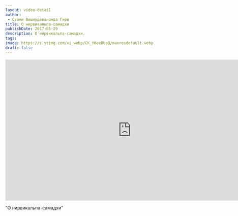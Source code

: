 ```yaml
---
layout: video-detail
author:
 - Свами Вишнудевананда Гири
title: О нирвикальпа-самадхи
publishDate: 2017-05-29
description: О нирвикальпа-самадхи. 
tags: 
image: https://i.ytimg.com/vi_webp/CK_YKeeBbpQ/maxresdefault.webp
draft: false
---
```


<iframe width="790" height="444" src="https://www.youtube.com/embed/CK_YKeeBbpQ" frameborder="0" allowfullscreen=""></iframe> 

  "О нирвикальпа-самадхи"

  

 